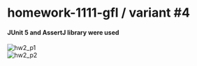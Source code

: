 # homework-1111-gfl / variant #4
#### JUnit 5 and AssertJ library were used
![hw2_p1](https://user-images.githubusercontent.com/107927376/201538033-df519e1d-25b2-4e84-9ed8-722decf02b13.png)
<br/>
![hw2_p2](https://user-images.githubusercontent.com/107927376/201538072-ca3db172-8a1b-49a2-ba40-b3aea948557c.png)

